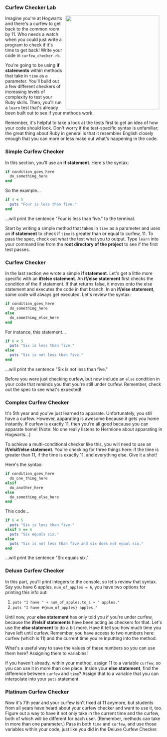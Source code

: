 
### Curfew Checker Lab
<img src="https://s3.amazonaws.com/after-school-assets/curfew.jpg" width="300px" align="right" hspace="10"> Imagine you're at Hogwarts and there's a curfew to get back to the common room by 11. Who needs a watch when you could just write a program to check if it's time to get back! Write your code in `curfew_checker.rb`.

You're going to be using **if statements** within methods that take in `time` as a parameter. You'll build out a few different checkers of increasing levels of complexity to test your Ruby skills. Then, you'll run a `learn` test that's already been built out to see if your methods work. 

Remember, it's helpful to take a look at the tests first to get an idea of how your code should look. Don't worry if the test-specific syntax is unfamiliar; the great thing about Ruby in general is that it resembles English closely enough that you can more or less make out what's happening in the code.

### Simple Curfew Checker

In this section, you'll use an **if statement**. Here's the syntax:

```ruby
if condition_goes_here
  do_something_here
end
```
So the example...
```ruby
if 4 < 5
  puts "Four is less than five."
end
```
...will print the sentence "Four is less than five." to the terminal.

Start by writing a simple method that takes in `time` as a parameter and uses an **if statement** to check if `time` is greater than or equal to curfew, 11. To pass the spec, check out what the test what you to output. Type `learn` into your command line from the **root directory of the project** to see if the first test passes.

### Curfew Checker

In the last section we wrote a simple **if statement**. Let's get a little more specific with an **if/else statement**. An **if/else statement** first checks the condition of the if statement. If that returns false, it moves onto the else statement and executes the code in that branch. In an **if/else statement**, some code will always get executed. Let's review the syntax:

```ruby
if condition_goes_here
  do_something_here
else
  do_something_else_here
end
```
For instance, this statement...
```ruby
if 6 < 5
  puts "Six is less than five."
else
  puts "Six is not less than five."
end
```
...will print the sentence "Six is not less than five."

Before you were just checking curfew, but now include an `else` condition in your code that reminds you that you're still under curfew. Remember, check out the spec to see what's expected!

### Complex Curfew Checker

It's 5th year and you've just learned to apparate. Unfortunately, you still have a curfew. However, apparating is awesome because it gets you home instantly. If curfew is exactly 11, then you're all good because you can apparate home! (Note: No one really listens to Hermione about apparating in Hogwarts...)

To achieve a multi-conditional checker like this, you will need to use an **if/elsif/else statement**. You're checking for three things here: if the time is greater than 11, if the time is exactly 11, and everything else. Give it a shot!

Here's the syntax:
```ruby
if condition_goes_here
  do_one_thing_here
elsif
  do_another_here
else
  do_something_else_here
end
```
This code...
```ruby
if 6 < 5
  puts "Six is less than five."
elsif 6 == 6
  puts "Six equals six."
else
  puts "Six is not less than five and six does not equal six."
end
```
...will print the sentence "Six equals six."

### Deluxe Curfew Checker

In this part, you'll print integers to the console, so let's review that syntax. Say you have 6 apples, `num_of_apples = 6`, you have two options for printing this info out:

1. `puts "I have " + num_of_apples.to_s + " apples."`
2. `puts "I have #{num_of_apples} apples."`

Until now, your **else statement** has only told you if you're under curfew, because the **if/elsif statements** have been acting as checkers for that. Let's use the **else statement** to do a bit more. Have it tell you how much time you have left until curfew. Remember, you have access to two numbers here: curfew (which is 11) and the current time you're inputting into the method.

What's a useful way to save the values of these numbers so you can use them here? Assigning them to variables!

If you haven't already, within your method, assign 11 to a variable `curfew`, so you can use it in more than one place. Inside your **else statement**, find the difference between `curfew` and `time`? Assign that to a variable that you can interpolate into your `puts` statement.

### Platinum Curfew Checker

Now it's 7th year and your curfew isn't fixed at 11 anymore, but students from all years have heard about your curfew checker and want to use it, too. Figure out a way to have it not only take in the current time and the curfew, both of which will be different for each user. (Remember, methods can take in more than one parameter.) Pass in both `time` and `curfew`, and use those variables within your code, just like you did in the Deluxe Curfew Checker.
